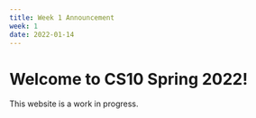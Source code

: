 ```yaml
---
title: Week 1 Announcement
week: 1
date: 2022-01-14
---
```


# Welcome to CS10 Spring 2022!

This website is a work in progress.
